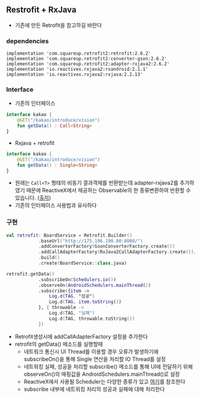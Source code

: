 ## Restrofit + RxJava
- 기존에 만든 Retrofit을 참고하길 바란다
### dependencies
```
implementation 'com.squareup.retrofit2:retrofit:2.6.2'
implementation 'com.squareup.retrofit2:converter-gson:2.6.2'
implementation 'com.squareup.retrofit2:adapter-rxjava2:2.6.2'
implementation 'io.reactivex.rxjava2:rxandroid:2.1.1'
implementation 'io.reactivex.rxjava2:rxjava:2.2.13'
```
### Interface
- 기존의 인터페이스
```kotlin
interface kakao {
    @GET("/kakao/introduce/vision")
    fun getData() : Call<String>
}
```
- Rxjava + retrofit
```kotlin
interface kakao {
    @GET("/kakao/introduce/vision")
    fun getData() : Single<String>
}
```
- 원래는 `Call<T>` 형태의 비동기 결과객체를 반환받는데 adapter-rxjava2를 추가하였기 때문에 ReactiveX에서 제공하는 Observable의 한 종류변환하여 반환할 수 있습니다. ([출저](https://eclipse-owl.tistory.com/24))
- 기존의 인터페이스 사용법과 유사하다

### 구현
```kotlin
val retrofit: BoardService = Retrofit.Builder()
            .baseUrl("http://175.196.190.80:8080/")
            .addConverterFactory(GsonConverterFactory.create())
            .addCallAdapterFactory(RxJava2CallAdapterFactory.create())//새롭게 추가된 코드
            .build()
            .create(BoardService::class.java)

retrofit.getData()
			.subscribeOn(Schedulers.io())
			.observeOn(AndroidSchedulers.mainThread())
			.subscribe({item ->
				Log.d(TAG, "성공")
				Log.d(TAG, item.toString())
			}, { throwable ->
				Log.d(TAG, "실패")
				Log.d(TAG, throwable.toString())
			})
```

- Retrofit생성시에 addCallAdapterFactory 설정을 추가한다
- retrofit의 getData() 메소드를 실행할때
  - 네트워크 통신시 UI Thread를 이용할 경우 오류가 발생하기에 subscribeOn()을 통해 Single 연산을 처리할 IO Thread를 설정
  - 네트워킹 실패, 성공을 처리할 subscribe() 메소드를 통해 UI에 전달하기 위해 observeOn()의 매핑값을 AndroidSchedulers.mainThread()로 설정
  - ReactiveX에서 사용될 Scheduler는 다양한 종류가 있고 [여기](http://reactivex.io/documentation/ko/scheduler.html)를 참조한다
  - subscribe 내부에 네트워킹 처리의 성공과 실패에 대해 처리한다

